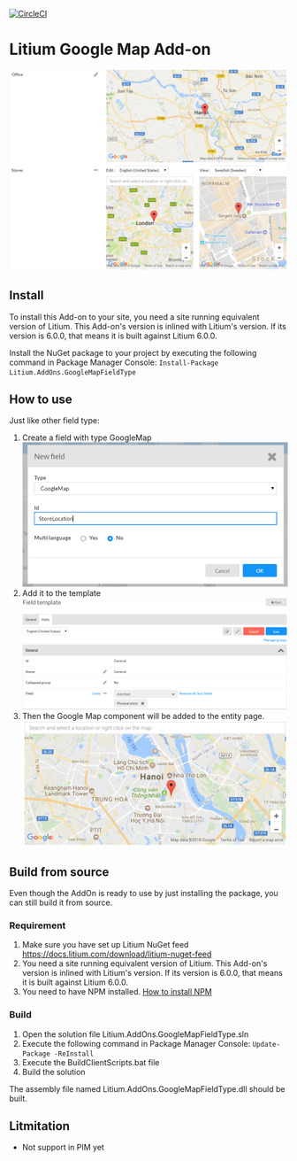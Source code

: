 [![CircleCI](https://circleci.com/gh/tonnguyen/litium-addons-googlemap/tree/master.svg?style=shield)](https://circleci.com/gh/tonnguyen/litium-addons-googlemap/tree/master)

# Litium Google Map Add-on

![Google Map field single languages](images/SingleLang.PNG)
![Google Map field mutiple languages](images/MultiLang.PNG)

## Install
To install this Add-on to your site, you need a site running equivalent version of Litium. This Add-on's version is inlined with Litium's version. If its version is 6.0.0, that means it is built against Litium 6.0.0. 

Install the NuGet package to your project by executing the following command in Package Manager Console:
`Install-Package Litium.AddOns.GoogleMapFieldType`

## How to use
Just like other field type:
1. Create a field with type GoogleMap ![Create Google Maps field](images/Field.PNG)
2. Add it to the template ![Add Google Maps field to the template](images/Template.PNG)
3. Then the Google Map component will be added to the entity page. ![Edit Google Maps field](images/Edit.PNG)

## Build from source
Even though the AddOn is ready to use by just installing the package, you can still build it from source.
### Requirement
1. Make sure you have set up Litium NuGet feed https://docs.litium.com/download/litium-nuget-feed
2. You need a site running equivalent version of Litium. This Add-on's version is inlined with Litium's version. If its version is 6.0.0, that means it is built against Litium 6.0.0.
3. You need to have NPM installed. [How to install NPM](https://www.npmjs.com/get-npm)

### Build
1. Open the solution file Litium.AddOns.GoogleMapFieldType.sln
2. Execute the following command in Package Manager Console: `Update-Package -ReInstall`
3. Execute the BuildClientScripts.bat file
4. Build the solution

The assembly file named Litium.AddOns.GoogleMapFieldType.dll should be built.


## Litmitation
- Not support in PIM yet